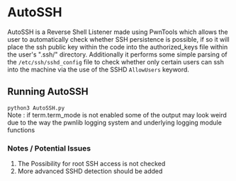 # AutoSSH
AutoSSH is a Reverse Shell Listener made using PwnTools which allows the user to automatically check whether SSH persistence is possible, if so it will place the ssh public key within the code into the authorized_keys file within the user's ".ssh/" directory. Additionally it performs some simple parsing of the `/etc/ssh/sshd_config` file to check whether only certain users can ssh into the machine via the use of the SSHD `AllowUsers` keyword.

## Running AutoSSH
`python3 AutoSSH.py` <br>
Note : if term.term_mode is not enabled some of the output may look weird due to the way the pwnlib logging system and underlying logging module functions

### Notes / Potential Issues
1. The Possibility for root SSH access is not checked 
2. More advanced SSHD detection should be added
